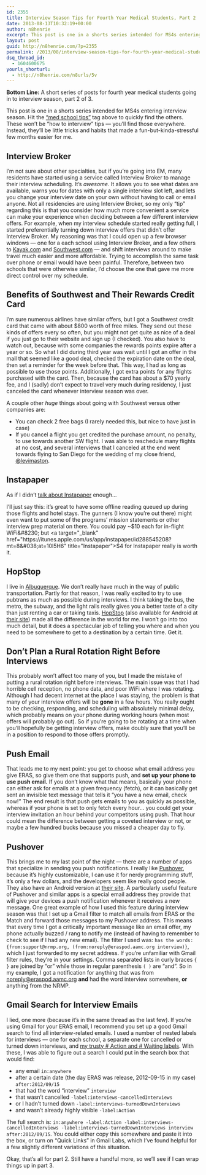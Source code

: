 ```yaml
---
id: 2355
title: Interview Season Tips for Fourth Year Medical Students, Part 2
date: 2013-08-13T10:32:19+00:00
author: n8henrie
excerpt: This post is one in a shorts series intended for MS4s entering interview season.
layout: post
guid: http://n8henrie.com/?p=2355
permalink: /2013/08/interview-season-tips-for-fourth-year-medical-students-part-2/
dsq_thread_id:
  - 1604600675
yourls_shorturl:
  - http://n8henrie.com/n8urls/5v
---
```

**Bottom Line:** A short series of posts for fourth year medical students going in to interview season, part 2 of 3. <!--more-->

This post is one in a shorts series intended for MS4s entering interview season. Hit the [&#8220;med school tips&#8221;](http://n8henrie.com/tag/med-school-tips/) tag above to quickly find the others. These won&#8217;t be &#8220;how to interview&#8221; tips &#8212; you&#8217;ll find those everywhere. Instead, they&#8217;ll be little tricks and habits that made a fun-but-kinda-stressful few months easier for me.

## Interview Broker

I&#8217;m not sure about other specialties, but if you&#8217;re going into EM, many residents have started using a service called Interview Broker to manage their interview scheduling. It&#8217;s _awesome_. It allows you to see what dates are available, warns you for dates with only a single interview slot left, and lets you change your interview date on your own without having to call or email anyone. Not all residencies are using Interview Broker, so my only &#8220;tip&#8221; regarding this is that you consider how much more convenient a service can make your experience when deciding between a few different interview offers. For example, when my interview schedule started really getting full, I started preferentially turning down interview offers that didn&#8217;t offer Interview Broker. My reasoning was that I could open up a few browser windows &#8212; one for a each school using Interview Broker, and a few others to <a target="_blank" href="http://www.kayak.com/" title="KAYAK - Cheap Flights, Hotels, Airline Tickets, Cheap Tickets ...">Kayak.com</a> and <a target="_blank" href="http://www.southwest.com/" title="Southwest Airlines | Book Flights, Airline Tickets, Airfare">Southwest.com</a> &#8212; and shift interviews around to make travel much easier and more affordable. Trying to accomplish the same task over phone or email would have been painful. Therefore, between two schools that were otherwise similar, I&#8217;d choose the one that gave me more direct control over my schedule.

## Benefits of Southwest and Their Rewards Credit Card

I&#8217;m sure numerous airlines have similar offers, but I got a Southwest credit card that came with about $800 worth of free miles. They send out these kinds of offers every so often, but you might not get quite as nice of a deal if you just go to their website and sign up (I checked). You also have to watch out, because with some companies the rewards points expire after a year or so. So what I did during third year was wait until I got an offer in the mail that seemed like a good deal, checked the expiration date on the deal, then set a reminder for the week before that. This way, I had as long as possible to use those points. Additionally, I got extra points for any flights purchased with the card. Then, because the card has about a $70 yearly fee, and I (sadly) don&#8217;t expect to travel very much during residency, I just canceled the card whenever interview season was over.

A couple other _huge_ things about going with Southwest versus other companies are:

  * You can check 2 free bags (I rarely needed this, but nice to have just in case)
  * If you cancel a flight you get credited the purchase amount, no penalty, to use towards another SW flight. I was able to reschedule many flights at no cost, and several interviews that I canceled at the end went towards flying to San Diego for the wedding of my close friend, <a target="_blank" href="https://twitter.com/levimaston">@levimaston</a>.

## Instapaper

As if I didn&#8217;t [talk about Instapaper](http://n8henrie.com/tag/instapaper/ "Instapaper - First") enough&#8230;

I&#8217;ll just say this: it&#8217;s great to have some offline reading queued up during those flights and hotel stays. The gunners (I know you&#8217;re out there) might even want to put some of the programs&#8217; mission statements or other interview prep material on there. You could pay ~$10 each for in-flight WiFi&#8230; but <a target="_blank" href="https://itunes.apple.com/us/app/instapaper/id288545208?mt=8&#038;at=10l5H6" title="Instapaper">$4 for Instapaper really is worth it</a>.

## HopStop

I live in <a target="_blank" href="http://en.wikipedia.org/wiki/Albuquerque" title="Albuquerque">Albuquerque</a>. We don&#8217;t really have much in the way of public transportation. Partly for that reason, I was really excited to try to use pubtrans as much as possible during interviews. I think taking the bus, the metro, the subway, and the light rails really gives you a better taste of a city than just renting a car or taking taxis. <a target="_blank" href="https://itunes.apple.com/us/app/hopstop-transit-directions/id495230948?mt=8&#038;at=10l5H6" title="HopStop Transit Directions for iPad">HopStop</a> (also available for Android at <a target="_blank" href="http://www.hopstop.com/" title="HopStop: Local Transit Directions | Subway, Train, Bus, Ferry, Bike ..." class="broken_link">their site</a>) made all the difference in the world for me. I won&#8217;t go into too much detail, but it does a spectacular job of telling you where and when you need to be somewhere to get to a destination by a certain time. Get it.

## Don&#8217;t Plan a Rural Rotation Right Before Interviews

This probably won&#8217;t affect too many of you, but I made the mistake of putting a rural rotation right before interviews. The main issue was that I had horrible cell reception, no phone data, and poor WiFi where I was rotating. Although I had decent internet at the place I was staying, the problem is that many of your interview offers will be **gone** in a few hours. You really ought to be checking, responding, and scheduling with absolutely minimal delay, which probably means on your phone during working hours (when most offers will probably go out). So if you&#8217;re going to be rotating at a time when you&#8217;ll hopefully be getting interview offers, make doubly sure that you&#8217;ll be in a position to respond to those offers promptly.

## Push Email

That leads me to my next point: you get to choose what email address you give ERAS, so give them one that supports push, and **set up your phone to use push email.** If you don&#8217;t know what that means, basically your phone can either ask for emails at a given frequency (fetch), or it can basically get sent an invisible text message that tells it &#8220;you have a new email, check now!&#8221; The end result is that push gets emails to you as quickly as possible, whereas if your phone is set to only fetch every hour&#8230; you could get your interview invitation an hour behind your competitors using push. That hour could mean the difference between getting a coveted interview or not, or maybe a few hundred bucks because you missed a cheaper day to fly.

## Pushover

This brings me to my last point of the night &#8212; there are a number of apps that specialize in sending you push notifications. I really like <a target="_blank" href="https://itunes.apple.com/us/app/pushover-notifications/id506088175?mt=8&#038;at=10l5H6" title="Pushover Notifications">Pushover</a>, because it&#8217;s highly customizable, I can use it for nerdy programming stuff, it&#8217;s only a few dollars, and the developers seem like really good people. They also have an Android version at <a target="_blank" href="http://pushover.net">their site</a>. A particularly useful feature of Pushover and similar apps is a special email address they provide that will give your devices a push notification whenever it receives a new message. One great example of how I used this feature during interview season was that I set up a Gmail filter to match all emails from ERAS or the Match and forward those messages to my Pushover address. This means that every time I got a critically important message like an email offer, my phone actually buzzed / rang to notify me (instead of having to remember to check to see if I had any new email). The filter I used was: `has the words: {from:support@nrmp.org, (from:noreply@eraspod.aamc.org interview)}`, which I just forwarded to my secret address. If you&#8217;re unfamiliar with Gmail filter rules, they&#8217;re in your settings. Comma separated lists in curly braces `{ }` are joined by &#8220;or&#8221; while those in regular parenthesis `( )` are &#8220;and&#8221;. So in my example, I got a notification for anything that was from noreply@eraspod.aamc.org **and** had the word interview somewhere, **or** anything from the NRMP.

## Gmail Search for Interview Emails

I lied, one more (because it&#8217;s in the same thread as the last few). If you&#8217;re using Gmail for your ERAS email, I recommend you set up a good Gmail search to find all interview-related emails. I used a number of nested labels for interviews &#8212; one for each school, a separate one for cancelled or turned down interviews, and [my trusty # Action and # Waiting labels](http://n8henrie.com/2013/07/floating-gmail-labels-on-ios/). With these, I was able to figure out a search I could put in the search box that would find:

  * any email `in:anywhere`
  * after a certain date (the day ERAS was release, 2012-09-15 in my case) `after:2012/09/15`
  * that had the word &#8220;interview&#8221; `interview`
  * that wasn&#8217;t cancelled `-label:interviews-cancelledInterviews`
  * or I hadn&#8217;t turned down `-label:interviews-turnedDownInterviews`
  * and wasn&#8217;t already highly visible `-label:Action`

The full search is: `in:anywhere -label:Action -label:interviews-cancelledInterviews -label:interviews-turnedDownInterviews interview after:2012/09/15`. You could either copy this somewhere and paste it into the box, or turn on &#8220;Quick Links&#8221; in Gmail Labs, which I&#8217;ve found helpful for a few slightly different variations of this situation.

Okay, that&#8217;s all for part 2. Still have a handful more, so we&#8217;ll see if I can wrap things up in part 3.